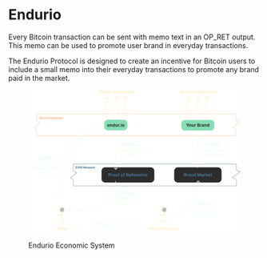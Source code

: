 # Endurio

Every Bitcoin transaction can be sent with memo text in an OP\_RET output. This memo can be used to promote user brand in everyday transactions.

The Endurio Protocol is designed to create an incentive for Bitcoin users to include a small memo into their everyday transactions to promote any brand paid in the market.

<figure><img src=".gitbook/assets/image.png" alt=""><figcaption><p>Endurio Economic System</p></figcaption></figure>
